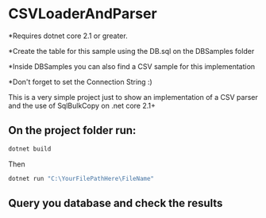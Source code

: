 # CSVLoaderAndParser

*Requires dotnet core 2.1 or greater.

*Create the table for this sample using the DB.sql on the DBSamples folder

*Inside DBSamples you can also find a CSV sample for this implementation

*Don't forget to set the Connection String :)

This is a very simple project just to show an implementation of a CSV parser and the use of SqlBulkCopy on .net core 2.1+

## On the project folder run:

```sh
dotnet build
```

Then

```sh
dotnet run "C:\YourFilePathHere\FileName"
```

## Query you database and check the results